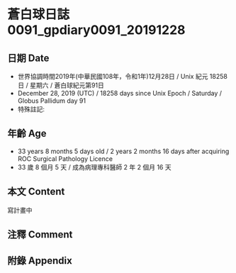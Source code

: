 # 蒼白球日誌0091_gpdiary0091_20191228 #

## 日期 Date ##

* 世界協調時間2019年(中華民國108年，令和1年)12月28日 / Unix 紀元 18258 日 / 星期六 / 蒼白球紀元第91日
* December 28, 2019 (UTC) / 18258 days since Unix Epoch / Saturday / Globus Pallidum day 91
* 特殊註記:

## 年齡 Age ##

* 33 years 8 months 5 days old / 2 years 2 months 16 days after acquiring ROC Surgical Pathology Licence
* 33 歲 8 個月 5 天 / 成為病理專科醫師 2 年 2 個月 16 天

## 本文 Content ##

寫計畫中

## 注釋 Comment ##



## 附錄 Appendix ##

